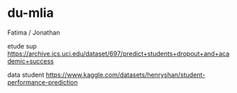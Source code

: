 # du-mlia
Fatima / Jonathan


etude sup
https://archive.ics.uci.edu/dataset/697/predict+students+dropout+and+academic+success


data student
https://www.kaggle.com/datasets/henryshan/student-performance-prediction

